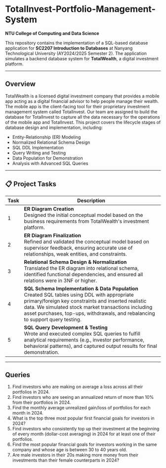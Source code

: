 # TotalInvest-Portfolio-Management-System
**NTU College of Computing and Data Science**

This repository contains the implementation of a SQL-based database application for **SC2207 Introduction to Databases** at Nanyang Technological University (AY2024/2025 Semester 2). The application simulates a backend database system for **TotalWealth**, a digital investment platform.

---

## Overview

TotalWealth is a licensed digital investment company that provides a mobile app acting as a digital financial advisor to help people manage their wealth. The mobile app is the client-facing tool for their proprietary investment management system called TotalInvest. Our team are assigned to build the database for TotalInvest to capture all the data necessary for the operations of the mobile app and TotalInvest. This project covers the lifecycle stages of database design and implementation, including:

- Entity-Relationship (ER) Modeling
- Normalized Relational Schema Design
- SQL DDL Implementation
- Query Writing and Testing
- Data Population for Demonstration
- Analysis with Advanced SQL Queries

---

## 📋 Project Tasks

| Task | Description |
|------|-------------|
| 1 | **ER Diagram Creation**<br>Designed the initial conceptual model based on the business requirements from TotalWealth's investment platform. |
| 2 | **ER Diagram Finalization**<br>Refined and validated the conceptual model based on supervisor feedback, ensuring accurate use of relationships, weak entities, and constraints. |
| 3 | **Relational Schema Design & Normalization**<br>Translated the ER diagram into relational schema, identified functional dependencies, and ensured all relations were in 3NF or higher. |
| 4 | **SQL Schema Implementation & Data Population**<br>Created SQL tables using DDL with appropriate primary/foreign key constraints and inserted realistic data. We simulated stock market transactions including asset purchases, top-ups, withdrawals, and rebalancing to support query testing. |
| 5 | **SQL Query Development & Testing**<br>Wrote and executed complex SQL queries to fulfill analytical requirements (e.g., investor performance, behavioral patterns), and captured output results for final demonstration. |

---

## Queries
1. Find investors who are making on average a loss across all their portfolios in 2024.
2. Find investors who are seeing an annualized return of more than 10% from their portfolios in 2024.
3. Find the monthly average unrealized gain/loss of portfolios for each month in 2024.
4. What is the top three most popular first financial goals for investors in 2024?
5. Find investors who consistently top up their investment at the beginning of every month (dollar-cost averaging) in 2024 for at least one of their portfolios.
6. Find the most popular financial goals for investors working in the same company and whose age is between 30 to 40 years old.
7. Are male investors in their 20s making more money from their investments than their female counterparts in 2024?
